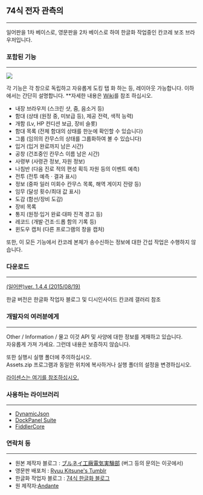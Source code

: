 
## 74식 전자 관측의
---

일어판을 1차 베이스로, 영문판을 2차 베이스로 하여 한글화 작업중인 칸코레 보조 브라우저입니다.

### 포함된 기능
---

![](https://github.com/andanteyk/ElectronicObserver/wiki/media/mainimage2.png)

각 기능은 각 창으로 독립하고 자유롭게 도킹 탭 화 하는 등, 레이아웃 가능합니다. 
이하에서는 간단히 설명합니다. **자세한 내용은 [Wiki](https://github.com/andanteyk/ElectronicObserver/wiki)를 참조 하십시오.  

* 내장 브라우저 (스크린 샷, 줌, 음소거 등)
* 함대 (상태 (원정 중, 미보급 등), 제공 전력, 색적 능력)
* 개함 (Lv, HP 컨디션 보급, 장비 슬롯)
* 함대 목록 (전체 함대의 상태를 한눈에 확인할 수 있습니다)
* 그룹 (임의의 칸무스의 상태를 그룹화하여 볼 수 있습니다)
* 입거 (입거 완료까지 남은 시간)
* 공창 (건조중인 칸무스 이름 남은 시간)
* 사령부 (사령관 정보, 자원 정보)
* 나침반 (다음 진로 적의 편성 획득 자원 등의 이벤트 예측)
* 전투 (전투 예측 · 결과 표시)
* 정보 (중파 일러 미회수 칸무스 목록, 해역 게이지 잔량 등)
* 임무 (달성 횟수/최대 값 표시)
* 도감 (함선/장비 도감)
* 장비 목록
* 통지 (원정·입거 완료·대파 진격 경고 등)
* 레코드 (개발·건조·드롭 함의 기록 등)
* 윈도우 캡처 (다른 프로그램의 창을 캡처)

또한, 이 모든 기능에서 칸코레 본체가 송수신하는 정보에 대한 간섭 작업은 수행하지 않습니다.

### 다운로드
---

[(일어판)ver. 1.4.4 (2015/08/19)](http://bit.ly/1gXymQC)    

한글 버전은 한글화 작업자 블로그 및 디시인사이드 칸코레 갤러리 참조

### 개발자의 여러분에게
---

Other / Information / 물고 이것 API 및 사양에 대한 정보를 게재하고 있습니다.   
자유롭게 가져 가세요. 그런데 내용은 보증하지 않습니다.   

또한 실행시 실행 폴더에 주의하십시오.    
Assets.zip 프로그램과 동일한 위치에 복사하거나 실행 폴더의 설정을 변경하십시오.   

[라이센스는 여기를 참조하십시오.](https://github.com/andanteyk/ElectronicObserver/blob/master/LICENSE)

### 사용하는 라이브러리
---

* [DynamicJson](http://dynamicjson.codeplex.com/)
* [DockPanel Suite](http://dockpanelsuite.com/)
* [FiddlerCore](http://www.telerik.com/fiddler/fiddlercore)

### 연락처 등
---

* 원본 제작자 블로그 : [ブルネイ工廠電気実験部](http://electronicobserver.blog.fc2.com/) (버그 등의 문의는 이곳에서)
* 영문판 배포처 : [Ryuu Kitsune's Tumblr](http://tumblr.rkitsune.com/elecobs)
* 한글화 작업자 블로그 : [74식 한글화 블로그](http://type74korean.blogspot.com) 
* 원 제작자:[Andante](https://twitter.com/andanteyk)
